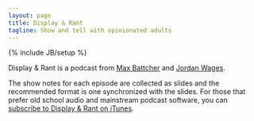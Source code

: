 ```yaml
---
layout: page
title: Display & Rant
tagline: Show and tell with opinionated adults
---
```

{% include JB/setup %}

Display & Rant is a podcast from [Max Battcher][mjb] and [Jordan
Wages][jkw].

[jkw]: http://jordanwages.com
[mjb]: http://worldmaker.net

The show notes for each episode are collected as slides and the
recommended format is one synchronized with the slides. For those that
prefer old school audio and mainstream podcast software, you can
[subscribe to Display & Rant on iTunes][itunes].

[itunes]: http://dsplynrnt.com/itunes

<!-- vim: ai spell tw=72 -->
